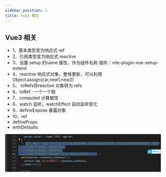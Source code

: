 ```yaml
---
sidebar_position: 1
title: Vue3 概览
---
```


## Vue3 相关

- 1、基本类型变为响应式  ref
- 2、引用类型变为响应式 reactive
- 3、设置 setup 的name 属性，作为组件名称 插件：vite-plugin-vue-setup-extend
- 4、reactive 响应式对象，整体更新，可以利用 Object.assign(car,new1,new2)
- 5、 toRefs将reactive 对象转为 refs
- 6、toRef : 一个一个取
- 7、computed 计算属性
- 8、watch 监听，watchEffect 自动监听变化
- 9、defineExpose 暴露对象
- 10、ref 
- defineProps
- withDefaults

![alt text](image.png)

